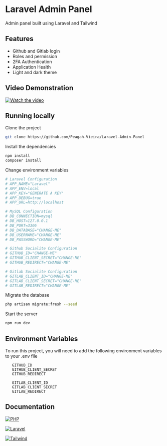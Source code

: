 # Laravel Admin Panel

Admin panel built using Laravel and Tailwind

## Features

-   Github and Gitlab login
-   Roles and permission
-   2FA Authentication
-   Application Health
-   Light and dark theme

## Video Demonstration

[![Watch the video](https://gcdnb.pbrd.co/images/0wvz7rsCv1g4.png?o=1)](https://www.youtube.com/watch?v=0qIb5d6CR04)

## Running locally

Clone the project

```bash
git clone https://github.com/Peagah-Vieira/Laravel-Admin-Panel
```

Install the dependencies

```bash
npm install
composer install
```

Change environment variables

```bash
# Laravel Configuration
# APP_NAME="Laravel"
# APP_ENV=local
# APP_KEY="GENERATE A KEY"
# APP_DEBUG=true
# APP_URL=http://localhost

# MySQL Configuration
# DB_CONNECTION=mysql
# DB_HOST=127.0.0.1
# DB_PORT=3306
# DB_DATABASE="CHANGE-ME"
# DB_USERNAME="CHANGE-ME"
# DB_PASSWORD="CHANGE-ME"

# Github Socialite Configuration
# GITHUB_ID="CHANGE-ME"
# GITHUB_CLIENT_SECRET="CHANGE-ME"
# GITHUB_REDIRECT="CHANGE-ME"

# Gitlab Socialite Configuration
# GITLAB_CLIENT_ID="CHANGE-ME"
# GITLAB_CLIENT_SECRET="CHANGE-ME"
# GITLAB_REDIRECT="CHANGE-ME"
```

Migrate the database

```bash
php artisan migrate:fresh --seed
```

Start the server

```bash
npm run dev
```

## Environment Variables

To run this project, you will need to add the following environment variables to your .env file

```env
   GITHUB_ID
   GITHUB_CLIENT_SECRET
   GITHUB_REDIRECT
```

```env
   GITLAB_CLIENT_ID
   GITLAB_CLIENT_SECRET
   GITLAB_REDIRECT
```

## Documentation

[![PHP](https://img.shields.io/badge/PHP-777BB4?style=for-the-badge&logo=php&logoColor=white)](https://www.php.net)

[![Laravel](https://img.shields.io/badge/Laravel-FF2D20?style=for-the-badge&logo=laravel&logoColor=white)](https://laravel.com)

[![Tailwind](https://img.shields.io/badge/Tailwind_CSS-38B2AC?style=for-the-badge&logo=tailwind-css&logoColor=white)](https://tailwindcss.com)
